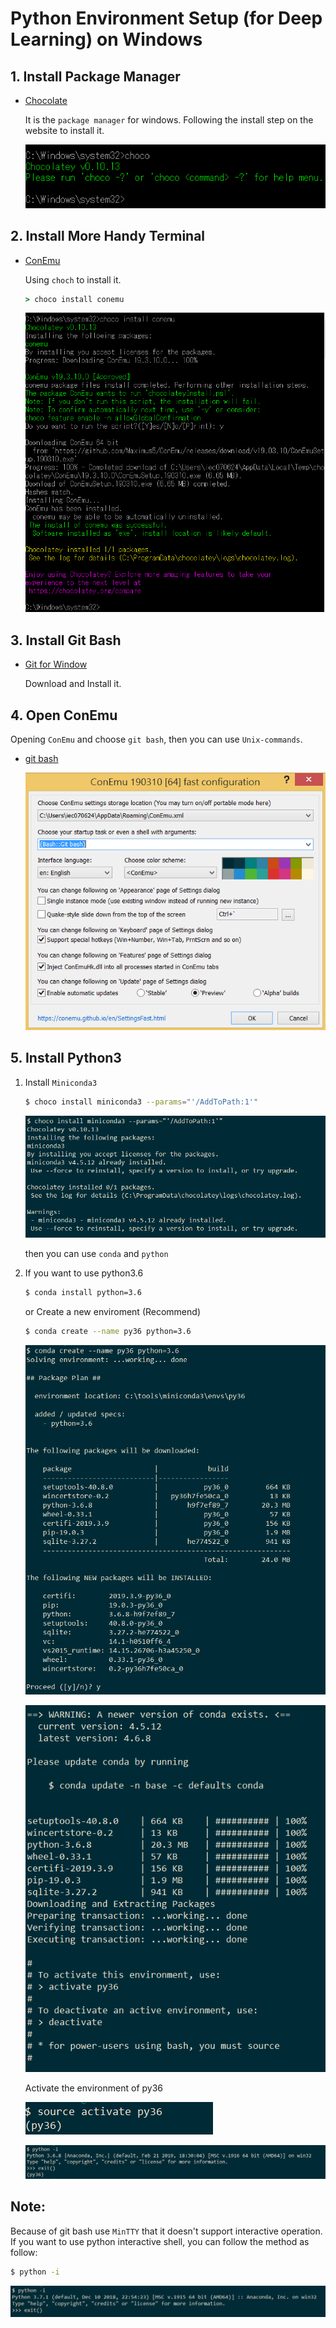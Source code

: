 # Python Environment Setup (for Deep Learning) on Windows

## 1. Install Package Manager

- [Chocolate](https://chocolatey.org/)
    
    It is the ```package manager``` for windows. Following the install step on the website to install it. 

    ![](img/choco.png)

## 2. Install More Handy Terminal

- [ConEmu](https://conemu.github.io/)

    Using ```choch``` to install it.

    ```cmd
    > choco install conemu
    ```

    ![](img/conemu.png)


## 3. Install Git Bash

- [Git for Window](https://gitforwindows.org/)

    Download and Install it.

## 4. Open ConEmu

Opening ```ConEmu``` and choose ```git bash```, then you can use ```Unix-commands```.

- [git bash]()
    
    ![](img/gitbash.png)

## 5. Install Python3

1. Install ```Miniconda3```

    ```bash
    $ choco install miniconda3 --params="'/AddToPath:1'"
    ```

    ![](img/miniconda.png)

    then you can use ```conda``` and ```python```

2. If you want to use python3.6

    ```bash
    $ conda install python=3.6
    ```
    or Create a new enviroment (Recommend)

    ```bash
    $ conda create --name py36 python=3.6
    ```

    ![](img/py36-1.png)

    ![](img/py36-2.png)

    Activate the environment of py36

    ![](img/py36-3.png)

    ![](img/py36-4.png)


## Note: 

Because of git bash use ```MinTTY``` that it doesn't support interactive operation. If you want to use python interactive shell, you can follow the method as follow:
    
```bash
$ python -i 
```

![](img/python.png)
